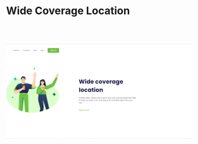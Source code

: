 <h1>Wide Coverage Location<h1>
<br>
<img src="https://github.com/ViniFerAlbuquerque/Wide-coverage-location/blob/master/Wide%20coverage%20location%20(2).png?raw=true">
